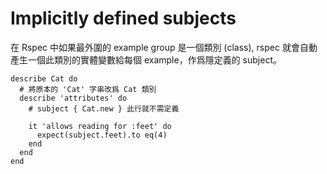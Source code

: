 # Implicitly defined subjects

在 Rspec 中如果最外圍的 example group 是一個類別 (class), rspec 就會自動產生一個此類別的實體變數給每個 example，作爲隱定義的 subject。

```
describe Cat do
  # 將原本的 'Cat' 字串改爲 Cat 類別
  describe 'attributes' do
    # subject { Cat.new } 此行就不需定義

    it 'allows reading for :feet' do
      expect(subject.feet).to eq(4)
    end
  end
end
```
